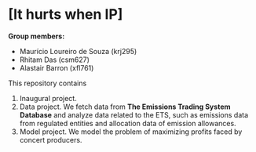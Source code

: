 # \[It hurts when IP\]

**Group members:**
- Maurício Loureiro de Souza (krj295)
- Rhitam Das (csm627)
- Alastair Barron (xfl761)

This repository contains  
1. Inaugural project. 
2. Data project. We fetch data from **The Emissions Trading System Database** and analyze data related to the ETS, such as emissions data from regulated entities and allocation data of emission allowances.
3. Model project. We model the problem of maximizing profits faced by concert producers.

